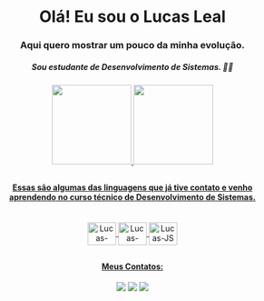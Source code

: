 ## <h1 align="center"> Olá! Eu sou o Lucas Leal </h1>

<h3 align="center"> Aqui quero mostrar um pouco da minha evolução.</h3>
<h5 align="center"> Sou estudante de Desenvolvimento de Sistemas. 👨‍💻 </h5>

<div align="center">
  <a href="https://github.com/LucasLeal01">
  <img height="140em" src="https://github-readme-stats.vercel.app/api?username=LucasLeal01&show_icons=true&theme=github_dark&include_all_commits=true&count_private=true"/>
  <img height="140em" src="https://github-readme-stats.vercel.app/api/top-langs/?username=LucasLeal01&layout=compact&langs_count=7&theme=github_dark"/>
</div>

##
  
<h4 align="center">Essas são algumas das linguagens que já tive contato e venho aprendendo no curso técnico de Desenvolvimento de Sistemas.</h4>  
  
<div align="center" style="display: inline_block"><br>  
 <img align="center" alt="Lucas-HTML5" height="40" width="50" src="https://cdn.jsdelivr.net/gh/devicons/devicon/icons/html5/html5-original.svg" />
 <img align="center" alt="Lucas-CSS3" height="40" width="50" src="https://cdn.jsdelivr.net/gh/devicons/devicon/icons/css3/css3-original.svg" />
 <img align="center" alt="Lucas-JS" height="40" width="50" src="https://cdn.jsdelivr.net/gh/devicons/devicon/icons/javascript/javascript-original.svg" /> 
</div>  
 
##
<h4 align="center"> Meus Contatos: </h4>  
<div align="center"> 
  <a href = "mailto:Luccas.leaal@gmail.com"><img src="https://img.shields.io/badge/-Gmail-%23333?style=for-the-badge&logo=gmail&logoColor=white" target="_blank"></a>
  <a href="https://www.instagram.com/eilucasleal/" target="_blank"><img src="https://img.shields.io/badge/-Instagram-%23E4405F?style=for-the-badge&logo=instagram&logoColor=white" target="_blank"></a> 
  <a href="https://www.linkedin.com/in/lucas-leal-96871810a" target="_blank"><img src="https://img.shields.io/badge/-LinkedIn-%230077B5?style=for-the-badge&logo=linkedin&logoColor=white" target="_blank"></a> 
</div>  


